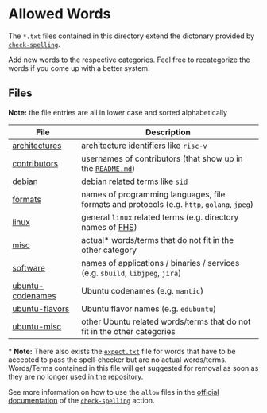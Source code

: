 # Allowed Words

The `*.txt` files contained in this directory extend the dictonary provided by 
[`check-spelling`](https://github.com/check-spelling/check-spelling).

Add new words to the respective categories. Feel free to recategorize the words 
if you come up with a better system.

## Files

**Note:** the file entries are all in lower case and sorted alphabetically

| File | Description |
| ---- | ----------- |
| [architectures](architectures.txt) | architecture identifiers like `risc-v`  |
| [contributors](contributors.txt) | usernames of contributors (that show up in the [`README.md`](../../../../README.md))  |
| [debian](debian.txt) | debian related terms like `sid` |
| [formats](formats.txt) | names of programming languages, file formats and protocols (e.g. `http`, `golang`, `jpeg`) |
| [linux](linux.txt) | general `linux` related terms (e.g. directory names of [FHS](https://refspecs.linuxfoundation.org/fhs.shtml)) |
| [misc](misc.txt) | actual\* words/terms that do not fit in the other category |
| [software](software.txt) | names of applications / binaries / services (e.g. `sbuild`, `libjpeg`, `jira`) |
| [ubuntu-codenames](ubuntu-codenames.txt) | Ubuntu codenames (e.g. `mantic`) |
| [ubuntu-flavors](ubuntu-flavors.txt) | Ubuntu flavor names (e.g. `edubuntu`) |
| [ubuntu-misc](ubuntu-misc.txt) | other Ubuntu related words/terms that do not fit in the other categories |

\* **Note:** There also exists the [`expect.txt`](../expect.txt) file for words that have to be accepted to pass the spell-checker but are no actual words/terms. Words/Terms contained in this file will get suggested for removal as soon as they are no longer used in the repository.

See more information on how to use the `allow` files in the [official documentation](https://github.com/check-spelling/check-spelling/wiki/Configuration#allow) of the [`check-spelling`](https://github.com/check-spelling/check-spelling) action.